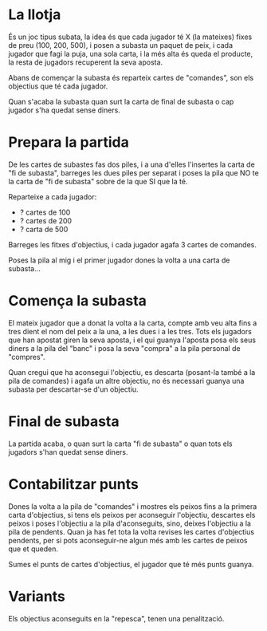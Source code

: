 La llotja
=========

És un joc tipus subata, la idea és que cada jugador té X (la mateixes) fixes de preu (100, 200, 500), i posen a subasta un paquet de peix, i cada jugador que fagi la 
puja, una sola carta, i la més alta és queda el producte, la resta de jugadors recuperent la seva aposta.

Abans de començar la subasta és reparteix cartes de "comandes", son els objectius que té cada jugador.

Quan s'acaba la subasta quan surt la carta de final de subasta o cap jugador s'ha quedat sense diners.

Prepara la partida
==================

De les cartes de subastes fas dos piles, i a una d'elles l'insertes la carta de "fi de subasta", barreges les dues piles per separat i poses la pila que NO te la 
carta de "fi de subasta" sobre de la que SI que la té.

Reparteixe a cada jugador:

* ? cartes de 100
* ? cartes de 200
* ? carta de 500

Barreges les fitxes d'objectius, i cada jugador agafa 3 cartes de comandes.

Poses la pila al mig i el primer jugador dones la volta a una carta de subasta...

Comença la subasta
==================

El mateix jugador que a donat la volta a la carta, compte amb veu alta fins a tres dient el nom del peix a la una, a les dues i a les tres.
Tots els jugadors que han apostat giren la seva aposta, i el qui guanya l'aposta posa els seus diners a la pila del "banc" i posa la seva "compra" a la pila
personal de "compres".

Quan cregui que ha aconsegui l'objectiu, es descarta (posant-la també a la pila de comandes) i agafa un altre objectiu, no és necessari guanya una subasta per 
descartar-se d'un objectiu.

Final de subasta
================

La partida acaba, o quan surt la carta "fi de subasta" o quan tots els jugadors s'han quedat sense diners.

Contabilitzar punts
===================
Dones la volta a la pila de "comandes" i mostres els peixos fins a la primera carta d'objectius, si tens els peixos per aconseguir l'objectiu, descartes els peixos i poses l'objectiu a la pila d'aconseguits, sino, deixes l'objectiu a la pila de pendents.
Quan ja has fet tota la volta revises les cartes d'objectius pendents, per si pots aconseguir-ne algun més amb les cartes de peixos que et queden.

Sumes el punts de cartes d'objectius, el jugador que té més punts guanya.

Variants
========

Els objectius aconseguits en la "repesca", tenen una penalització.




